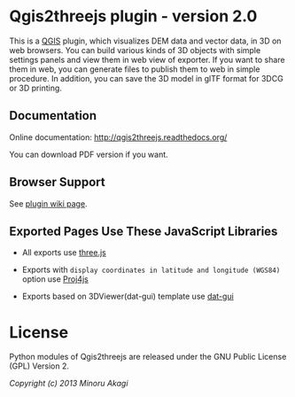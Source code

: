 Qgis2threejs plugin - version 2.0
=================================

  This is a [QGIS](https://qgis.org/) plugin, which visualizes DEM data and vector data, in 3D on web
browsers. You can build various kinds of 3D objects with simple settings panels and view them in web view of exporter.
If you want to share them in web, you can generate files to publish them to web in simple procedure. In addition, you can
save the 3D model in glTF format for 3DCG or 3D printing.


Documentation
-------------

  Online documentation: http://qgis2threejs.readthedocs.org/

  You can download PDF version if you want.


Browser Support
---------------

  See [plugin wiki page](https://github.com/minorua/Qgis2threejs/wiki/Browser-Support).


Exported Pages Use These JavaScript Libraries
---------------------------------------------

* All exports use [three.js](http://threejs.org)

* Exports with `display coordinates in latitude and longitude (WGS84)` option use [Proj4js](http://trac.osgeo.org/proj4js/)

* Exports based on 3DViewer(dat-gui) template use [dat-gui](https://code.google.com/p/dat-gui/)


License
=======

  Python modules of Qgis2threejs are released under the GNU Public License (GPL) Version 2.

_Copyright (c) 2013 Minoru Akagi_
